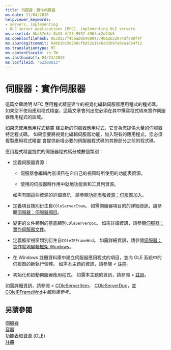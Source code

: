 ```yaml
---
title: 伺服器：實作伺服器
ms.date: 11/04/2016
helpviewer_keywords:
- servers, implementing
- OLE server applications [MFC], implementing OLE servers
ms.assetid: 5bd57e8e-3b23-4f23-9597-496fac2d24b5
ms.openlocfilehash: 953d157f4bbad0b460947740a2622074dfc90f4f
ms.sourcegitcommit: 0ab61bc3d2b6cfbd52a16c6ab2b97a8ea1864f12
ms.translationtype: MT
ms.contentlocale: zh-TW
ms.lasthandoff: 04/23/2019
ms.locfileid: "62308013"
---
```

# <a name="servers-implementing-a-server"></a>伺服器：實作伺服器

這篇文章說明 MFC 應用程式精靈建立的視覺化編輯伺服器應用程式的程式碼。 如果您不使用應用程式精靈，這篇文章會列出您必須在其中撰寫程式碼來實作伺服器應用程式的區域。

如果您使用應用程式精靈 建立新的伺服器應用程式，它會為您提供大量的伺服器特定程式碼。 如果您要將視覺化編輯伺服器功能，加入現有的應用程式，您必須複製應用程式精靈 會提供新增必要的伺服器程式碼的其餘部分之前的程式碼。

應用程式精靈提供的伺服器程式碼分成數個類別：

- 定義伺服器資源：

  - 伺服器會編輯內嵌項目在它自己的視窗時所使用的功能表資源。

  - 使用的伺服器時作用中就地功能表和工具列資源。

  如需有關這些資源的詳細資訊，請參閱[功能表和資源：伺服器加入](../mfc/menus-and-resources-server-additions.md)。

- 定義項目類別衍生自`COleServerItem`。 如需伺服器項目的的詳細資訊，請參閱[伺服器：伺服器項目](../mfc/servers-server-items.md)。

- 變更的文件類別的基底類別`COleServerDoc`。 如需詳細資訊，請參閱[伺服器：實作伺服器文件](../mfc/servers-implementing-server-documents.md)。

- 定義框架視窗類別衍生自`COleIPFrameWnd`。 如需詳細資訊，請參閱[伺服器：實作就地編輯框架 Windows](../mfc/servers-implementing-in-place-frame-windows.md)。

- 在 Windows 註冊資料庫中建立伺服器應用程式的項目，並向 OLE 系統中的伺服器的新執行個體。 如需本主題的資訊，請參閱 <<c0> [ 註冊](../mfc/registration.md)。

- 初始化和啟動伺服器應用程式。 如需本主題的資訊，請參閱 <<c0> [ 註冊](../mfc/registration.md)。

如需詳細資訊，請參閱 < [COleServerItem](../mfc/reference/coleserveritem-class.md)， [COleServerDoc](../mfc/reference/coleserverdoc-class.md)，並[COleIPFrameWnd](../mfc/reference/coleipframewnd-class.md)中*類別庫參考*。

## <a name="see-also"></a>另請參閱

[伺服器](../mfc/servers.md)<br/>
[容器](../mfc/containers.md)<br/>
[功能表和資源 (OLE)](../mfc/menus-and-resources-ole.md)<br/>
[註冊](../mfc/registration.md)
